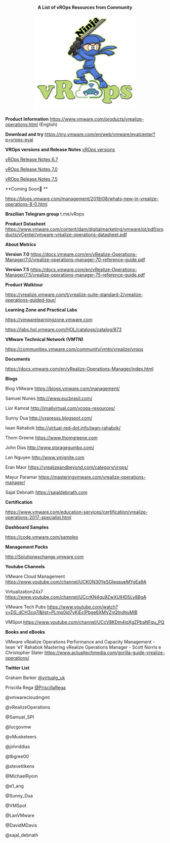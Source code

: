 
<p align="center"><b>A List of vROps Resources from Community</b>
   
<p align="center">
   <img src="https://github.com/bethsouza/vROps/blob/master/vropss.JPG">
</p>


**Product Information**
https://www.vmware.com/products/vrealize-operations.html (English)

**Download and try** https://my.vmware.com/en/web/vmware/evalcenter?p=vrops-eval

**VROps versions and Release Notes**
[vROps versions](https://www.vmware.com/products/vrealize-operations.html)

[vROps Release Notes 6.7](https://docs.vmware.com/en/vRealize-Operations-Manager/6.7/rn/vRealize-Operations-Manager-67.html)

[vROps Release Notes 7.0](https://docs.vmware.com/en/vRealize-Operations-Manager/7.0/rn/vRealize-Operations-Manager-70.html)

[vROps Release Notes 7.5](https://docs.vmware.com/en/vRealize-Operations-Manager/7.5/rn/vRealize-Operations-Manager-75.html)

**Coming Soon🎉 **

https://blogs.vmware.com/management/2019/08/whats-new-in-vrealize-operations-8-0.html

**Brazilian Telegram group**  t.me/vRops

**Product Datasheet**
https://www.vmware.com/content/dam/digitalmarketing/vmware/pt/pdf/products/vCenter/vmware-vrealize-operations-datasheet.pdf

**About Metrics**

**Version 7.0** https://docs.vmware.com/en/vRealize-Operations-Manager/7.0/vrealize-operations-manager-70-reference-guide.pdf

**Version 7.5** https://docs.vmware.com/en/vRealize-Operations-Manager/7.5/vrealize-operations-manager-75-reference-guide.pdf


**Product Walktour**

https://vrealize.vmware.com/t/vrealize-suite-standard-2/vrealize-operations-guided-tour/


**Learning Zone and Practical Labs**

https://vmwarelearningzone.vmware.com

https://labs.hol.vmware.com/HOL/catalogs/catalog/873


**VMware Technical Network (VMTN)**

https://communities.vmware.com/community/vmtn/vrealize/vrops


**Documents**

https://docs.vmware.com/en/vRealize-Operations-Manager/index.html


**Blogs**

Blog VMware https://blogs.vmware.com/management/

Samuel Nunes http://www.eucbrasil.com/ 

Lior Kamrat http://imallvirtual.com/vcops-resources/

Sunny Dua http://vxpresss.blogspot.com/

Iwan Rahabok http://virtual-red-dot.info/iwan-rahabok/

Thom Greene https://www.thomgreene.com

John Dias http://www.storagegumbo.com/

Lan Nguyen http://www.vmignite.com

Eran Maor https://vrealizeandbeyond.com/category/vrops/

Mayur Paramar https://masteringvmware.com/vrealize-operations-manager/

Sajal Debnath  https://sajaldebnath.com


**Certification**

https://www.vmware.com/education-services/certification/vrealize-operations-2017-specialist.html


**Dashboard Samples**

https://code.vmware.com/samples


**Management Packs**

http://Solutionexchange.vmware.com


**Youtube Channels**

VMware Cloud Management https://www.youtube.com/channel/UCKON30YeSGIeqsueMYgEa9A

Virtualization24x7  https://www.youtube.com/channel/UCcrKN4gu9ZwXUlHD5Ly8BgA

VMware Tech Pubs https://www.youtube.com/watch?v=DS_dCH3cq7I&list=PLmp0id7yKiEclPbge6XMVZnQtndtiuMlB

VMSpot https://www.youtube.com/channel/UCcV8KDm4lqXgZPbaNFqu_PQ


**Books and eBooks**

VMware vRealize Operations Performance and Capacity Management - Iwan 'e1' Rahabok
Mastering vRealize Operations Manager - Scott Norris e Christopher Slater 
https://www.actualtechmedia.com/gorilla-guide-vrealize-operations/


**Twitter List**


Graham Barker [@virtualg_uk](https://twitter.com/virtualg_uk)

Priscilla Rega [@PriscillaRega](https://twitter.com/PriscillaRega)

@vmwarecloudmgmt

@vRealizeOperations

@Samuel_SPI 

@lucgovmw

@vMusketeers

@johnddias 

@tbgree00

@stevetilkens

@MichaelRyom

@e1_ang

@Sunny_Dua

@VMSpot

@LanVMware 

@DavidMDavis

@sajal_debnath

